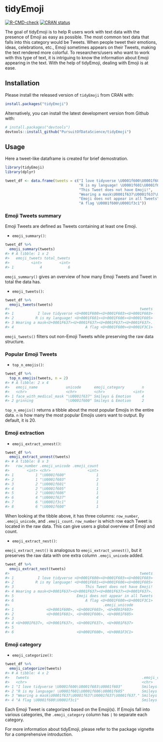 
<!-- README.md is generated from README.Rmd. Please edit that file -->

# tidyEmoji

<!-- badges: start -->

[![R-CMD-check](https://github.com/PursuitOfDataScience/tidyEmoji/workflows/R-CMD-check/badge.svg)](https://github.com/PursuitOfDataScience/tidyEmoji/actions)
[![CRAN
status](https://www.r-pkg.org/badges/version/tidyEmoji)](https://CRAN.R-project.org/package=tidyEmoji)
<!-- badges: end -->

The goal of tidyEmoji is to help R users work with text data with the
presence of Emoji as easy as possible. The most common text data that
falls into this category would be Tweets. When people tweet their
emotions, ideas, celebrations, etc., Emoji sometimes appears on their
Tweets, making the text rendered more colorful. To researchers/users who
want to work with this type of text, it is intriguing to know the
information about Emoji appearing in the text. With the help of
tidyEmoji, dealing with Emoji is at ease.

## Installation

Please install the released version of `tidyEmoji` from CRAN with:

``` r
install.packages("tidyEmoji")
```

Alternatively, you can install the latest development version from
Github with:

``` r
# install.packages("devtools")
devtools::install_github("PursuitOfDataScience/tidyEmoji")
```

## Usage

Here a tweet-like dataframe is created for brief demostration.

``` r
library(tidyEmoji)
library(dplyr)
```

``` r
tweet_df <- data.frame(tweets = c("I love tidyverse \U0001f600\U0001f603\U0001f603",
                                  "R is my language! \U0001f601\U0001f606\U0001f605",
                                  "This Tweet does not have Emoji!",
                                  "Wearing a mask\U0001f637\U0001f637\U0001f637\U0001f637.",
                                  "Emoji does not appear in all Tweets",
                                  "A flag \U0001f600\U0001f3c1"))
```

### Emoji Tweets summary

Emoji Tweets are defined as Tweets containing at least one Emoji.

-   `emoji_summary()`:

``` r
tweet_df %>%
  emoji_summary(tweets)
#> # A tibble: 1 x 2
#>   emoji_tweets total_tweets
#>          <int>        <int>
#> 1            4            6
```

`emoji_summary()` gives an overview of how many Emoji Tweets and Tweet
in total the data has.

-   `emoji_tweets()`:

``` r
tweet_df %>%
  emoji_tweets(tweets)
#>                                                            tweets
#> 1           I love tidyverse <U+0001F600><U+0001F603><U+0001F603>
#> 2          R is my language! <U+0001F601><U+0001F606><U+0001F605>
#> 3 Wearing a mask<U+0001F637><U+0001F637><U+0001F637><U+0001F637>.
#> 4                                 A flag <U+0001F600><U+0001F3C1>
```

`emoji_tweets()` filters out non-Emoji Tweets while preserving the raw
data structure.

### Popular Emoji Tweets

-   `top_n_emojis()`:

``` r
tweet_df %>%
  top_n_emojis(tweets, n = 2)
#> # A tibble: 2 x 4
#>   emoji_name             unicode      emoji_category        n
#>   <chr>                  <chr>        <chr>             <int>
#> 1 face_with_medical_mask "\U0001f637" Smileys & Emotion     4
#> 2 grinning               "\U0001f600" Smileys & Emotion     2
```

`top_n_emojis()` returns a tibble about the most popular Emojis in the
entire data. `n` is how many the most popular Emojis users want to
output. By default, it is 20.

### Emoji extraction

-   `emoji_extract_unnest()`:

``` r
tweet_df %>%
  emoji_extract_unnest(tweets)
#> # A tibble: 8 x 3
#>   row_number .emoji_unicode .emoji_count
#>        <int> <chr>                 <int>
#> 1          1 "\U0001f600"              1
#> 2          1 "\U0001f603"              2
#> 3          2 "\U0001f601"              1
#> 4          2 "\U0001f605"              1
#> 5          2 "\U0001f606"              1
#> 6          4 "\U0001f637"              4
#> 7          6 "\U0001f3c1"              1
#> 8          6 "\U0001f600"              1
```

When looking at the tibble above, it has three columns: `row_number`,
`.emoji_unicode`, and `.emoji_count`. `row_number` is which row each
Tweet is located in the raw data. This can give users a global overview
of Emoji and count.

-   `emoji_extract_nest()`:

`emoji_extract_nest()` is analogous to `emoji_extract_unnest()`, but it
preserves the raw data with one extra column `.emoji_unicode` added.

``` r
tweet_df %>%
  emoji_extract_nest(tweets)
#>                                                            tweets
#> 1           I love tidyverse <U+0001F600><U+0001F603><U+0001F603>
#> 2          R is my language! <U+0001F601><U+0001F606><U+0001F605>
#> 3                                 This Tweet does not have Emoji!
#> 4 Wearing a mask<U+0001F637><U+0001F637><U+0001F637><U+0001F637>.
#> 5                             Emoji does not appear in all Tweets
#> 6                                 A flag <U+0001F600><U+0001F3C1>
#>                                           .emoji_unicode
#> 1               <U+0001F600>, <U+0001F603>, <U+0001F603>
#> 2               <U+0001F601>, <U+0001F606>, <U+0001F605>
#> 3                                                       
#> 4 <U+0001F637>, <U+0001F637>, <U+0001F637>, <U+0001F637>
#> 5                                                       
#> 6                             <U+0001F600>, <U+0001F3C1>
```

### Emoji category

-   `emoji_categorize()`:

``` r
tweet_df %>%
  emoji_categorize(tweets)
#> # A tibble: 4 x 2
#>   tweets                                                    .emoji_category     
#>   <chr>                                                     <chr>               
#> 1 "I love tidyverse \U0001f600\U0001f603\U0001f603"         Smileys & Emotion   
#> 2 "R is my language! \U0001f601\U0001f606\U0001f605"        Smileys & Emotion   
#> 3 "Wearing a mask\U0001f637\U0001f637\U0001f637\U0001f637." Smileys & Emotion   
#> 4 "A flag \U0001f600\U0001f3c1"                             Smileys & Emotion|F~
```

Each Emoji Tweet is categorized based on the Emoji(s). If Emojis fall
into various categories, the `.emoji_category` column has `|` to
separate each category.

For more information about tidyEmoji, please refer to the package
vignette for a comprehensive introduction.
